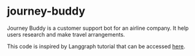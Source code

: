# journey-buddy

Journey Buddy is a customer support bot for an airline company. It help users research and make travel arrangements.

This code is inspired by Langgraph tutorial that can be accessed [here](https://langchain-ai.github.io/langgraph/tutorials/customer-support/customer-support/).
